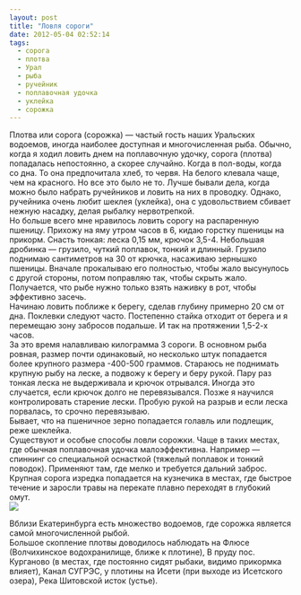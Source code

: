 ```yaml
---
layout: post
title: "Ловля сороги"
date: 2012-05-04 02:52:14
tags:
  - сорога
  - плотва
  - Урал
  - рыба
  - ручейник
  - поплавочная удочка
  - уклейка
  - сорожка
---
```

Плотва или сорога (сорожка) — частый гость наших Уральских водоемов,
иногда наиболее доступная и многочисленная рыба. Обычно, когда я ходил
ловить днем на поплавочную удочку, сорога (плотва) попадалась
непостоянно, а скорее случайно. Когда в пол-воды, когда со дна. То она
предпочитала хлеб, то червя. На белого клевала чаще, чем на красного. Но
все это было не то. Лучше бывали дела, когда можно было набрать
ручейников и ловить на них в проводку. Однако, ручейника очень любит
шеклея (уклейка), она с удовольствием сбивает нежную насадку, делая
рыбалку нервотрепкой.  
Но больше всего мне нравилось ловить сорогу на распаренную пшеницу.
Прихожу на яму утром часов в 6, кидаю горстку пшеницы на прикорм. Снасть
тонкая: леска 0,15 мм, крючок 3,5-4. Небольшая дробинка — грузило,
чуткий поплавок, тонкий и длинный. Грузило поднимаю сантиметров на 30 от
крючка, насаживаю зернышко пшеницы. Вначале прокалываю его полностью,
чтобы жало высунулось с другой стороны, потом поправляю так, чтобы
скрыть жало. Получается, что рыбе нужно только взять наживку в рот,
чтобы эффективно засечь.  
Начинаю ловить поближе к берегу, сделав глубину примерно 20 см от дна.
Поклевки следуют часто. Постепенно стайка отходит от берега и я
перемещаю зону забросов подальше. И так на протяжении 1,5-2-х часов.  
За это время налавливаю килограмма 3 сороги. В основном рыба ровная,
размер почти одинаковый, но несколько штук попадается более крупного
размера -400-500 граммов. Стараюсь не поднимать крупную рыбу на леске, а
подвожу к берегу и беру рукой. Пару раз тонкая леска не выдерживала и
крючок отрывался. Иногда это случается, если крючок долго не
перевязывался. Позже я научился контролировать старение лески. Пробую
рукой на разрыв и если леска порвалась, то срочно перевязываю.  
Бывает, что на пшеничное зерно попадается голавль или подлещик, реже
шеклейка.  
Существуют и особые способы ловли сорожки. Чаще в таких местах, где
обычная поплавочная удочка малоэффективна. Например — спиннинг со
специальной оснасткой (тяжелый поплавок и тонкий поводок). Применяют
там, где мелко и требуется дальний заброс.  
Крупная сорога изредка попадается на кузнечика в местах, где быстрое
течение и заросли травы на перекате плавно переходят в глубокий омут.  
![](http://fishingguru.ru/uploads/images/00/00/01/2012/10/28/23737d.jpg)

Вблизи Екатеринбурга есть множество водоемов, где сорожка является самой
многочисленной рыбой.  
Большое скопление плотвы доводилось наблюдать на Флюсе (Волчихинское
водохранилище, ближе к плотине), В пруду пос. Курганово (в местах, где
постоянно сидят рыбаки, видимо прикормка влияет), Канал СУГРЭС, у
плотины на Исети (при выходе из Исетского озера), Река Шитовской исток
(устье).

